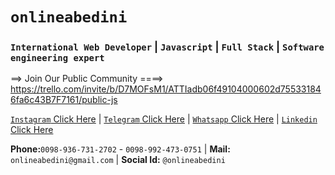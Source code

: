 # `onlineabedini`
### `International Web Developer`  |  `Javascript`  |  `Full Stack`  | `Software engineering expert`
==> Join Our Public Community ====> https://trello.com/invite/b/D7MOFsM1/ATTIadb06f49104000602d755331846fa6c43B7F7161/public-js

[`Instagram` Click Here](https://www.instagram.com/onlineabedini/?hl=en "`Instagram` Click Here") |
[`Telegram` Click Here](https://telegram.me/Onlineabedini "`Telegram` Click Here") |
[`Whatsapp` Click Here](https://wa.me/989367312702 "`Whatsapp` Click Here") |
[`Linkedin` Click Here](https://www.linkedin.com/in/onlineabedini/ "`Linkedin` Click Here")

**Phone:**`0098-936-731-2702` - `0098-992-473-0751` | **Mail:** `onlineabedini@gmail.com` | **Social Id:** `@onlineabedini`
